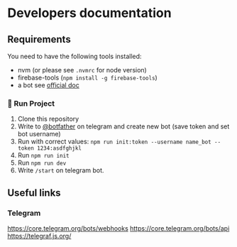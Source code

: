 # Developers documentation

## Requirements

You need to have the following tools installed:

- nvm (or please see `.nvmrc` for node version)
- firebase-tools (`npm install -g firebase-tools`)
- a bot see [official doc](https://core.telegram.org/bots#creating-a-new-bot)

### 🏁 Run Project

1. Clone this repository
2. Write to [@botfather](https://t.me/botfather) on telegram and create new bot (save token and set bot username)
3. Run with correct values: `npm run init:token --username name_bot --token 1234:asdfghjkl`
4. Run `npm run init`
5. Run `npm run dev`
6. Write `/start` on telegram bot.


## Useful links

### Telegram

<https://core.telegram.org/bots/webhooks>
<https://core.telegram.org/bots/api>
<https://telegraf.js.org/>
